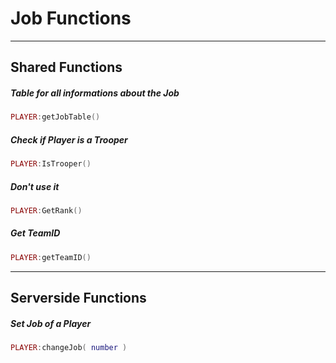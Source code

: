 # Job Functions

------------

## Shared Functions

##### Table for all informations about the Job

```lua
PLAYER:getJobTable()
```

##### Check if Player is a Trooper

```lua
PLAYER:IsTrooper()
```

##### Don't use it

```lua
PLAYER:GetRank()
```

##### Get TeamID

```lua
PLAYER:getTeamID()
```

------------

## Serverside Functions

##### Set Job of a Player

```lua
PLAYER:changeJob( number )
```
